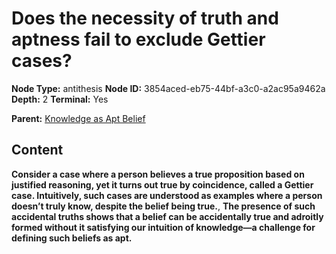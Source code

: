 # Does the necessity of truth and aptness fail to exclude Gettier cases?

**Node Type:** antithesis
**Node ID:** 3854aced-eb75-44bf-a3c0-a2ac95a9462a
**Depth:** 2
**Terminal:** Yes

**Parent:** [Knowledge as Apt Belief](knowledge-as-apt-belief.md)

## Content

**Consider a case where a person believes a true proposition based on justified reasoning, yet it turns out true by coincidence, called a Gettier case. Intuitively, such cases are understood as examples where a person doesn’t truly know, despite the belief being true.**, **The presence of such accidental truths shows that a belief can be accidentally true and adroitly formed without it satisfying our intuition of knowledge—a challenge for defining such beliefs as apt.**
